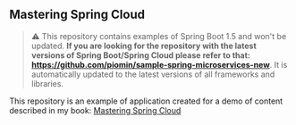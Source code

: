 ## Mastering Spring Cloud

> :warning: This repository contains examples of Spring Boot 1.5 and won't be updated. **If you are looking for the repository with the latest versions of Spring Boot/Spring Cloud please refer to that: https://github.com/piomin/sample-spring-microservices-new**. It is automatically updated to the latest versions of all frameworks and libraries.

This repository is an example of application created for a demo of content described in my book: [Mastering Spring Cloud](https://www.packtpub.com/application-development/mastering-spring-cloud) 
